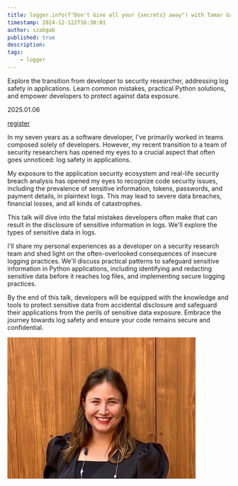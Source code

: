 ```yaml
---
title: logger.info(f"Don't Give all your {secrets} away") with Tamar Galer
timestamp: 2024-12-122T16:30:01
author: szabgab
published: true
description:
tags:
    - logger
---
```


Explore the transition from developer to security researcher, addressing log safety in applications. Learn common mistakes, practical Python solutions, and empower developers to protect against data exposure.


2025.01.06

<a class="button is-primary" href="https://www.meetup.com/code-mavens/events/305045436/">register</a>

In my seven years as a software developer, I've primarily worked in teams composed solely of developers. However, my recent transition to a team of security researchers has opened my eyes to a crucial aspect that often goes unnoticed: log safety in applications.

My exposure to the application security ecosystem and real-life security breach analysis has opened my eyes to recognize code security issues, including the prevalence of sensitive information, tokens, passwords, and payment details, in plaintext logs. This may lead to severe data breaches, financial losses, and all kinds of catastrophes.

This talk will dive into the fatal mistakes developers often make that can result in the disclosure of sensitive information in logs. We'll explore the types of sensitive data in logs.

I'll share my personal experiences as a developer on a security research team and shed light on the often-overlooked consequences of insecure logging practices. We'll discuss practical patterns to safeguard sensitive information in Python applications, including identifying and redacting sensitive data before it reaches log files, and implementing secure logging practices.

By the end of this talk, developers will be equipped with the knowledge and tools to protect sensitive data from accidental disclosure and safeguard their applications from the perils of sensitive data exposure. Embrace the journey towards log safety and ensure your code remains secure and confidential.


![Tamar Galer](/images/tamar-galer.jpg)
